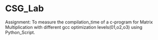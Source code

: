 # CSG_Lab
Assignment:
To measure the compilation_time of a c-program for Matrix Multiplication with different gcc optimization levels(01,o2,o3) using Python_Script. 

